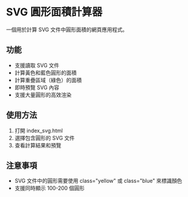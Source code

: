 # SVG 圓形面積計算器

一個用於計算 SVG 文件中圓形面積的網頁應用程式。

## 功能

- 支援讀取 SVG 文件
- 計算黃色和藍色圓形的面積
- 計算重疊區域（綠色）的面積
- 即時預覽 SVG 內容
- 支援大量圓形的高效渲染

## 使用方法

1. 打開 index_svg.html
2. 選擇包含圓形的 SVG 文件
3. 查看計算結果和預覽

## 注意事項

- SVG 文件中的圓形需要使用 class="yellow" 或 class="blue" 來標識顏色
- 支援同時顯示 100-200 個圓形
